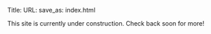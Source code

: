 Title: 
URL:
save_as: index.html

This site is currently under construction. Check back soon for more!
